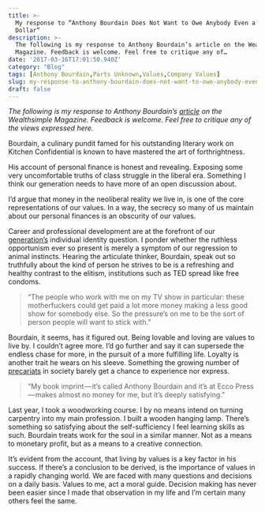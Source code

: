 ```yaml
---
title: >-
  My response to “Anthony Bourdain Does Not Want to Owe Anybody Even a Single
  Dollar”
description: >-
  The following is my response to Anthony Bourdain’s article on the Wealthsimple
  Magazine. Feedback is welcome. Feel free to critique any of…
date: '2017-03-16T17:01:50.940Z'
category: "Blog"
tags: [Anthony Bourdain,Parts Unknown,Values,Company Values]
slug: my-response-to-anthony-bourdain-does-not-want-to-owe-anybody-even-a-single-dollar
draft: false
---
```


_The following is my response to Anthony Bourdain’s_ [_article_](https://www.wealthsimple.com/en-us/magazine/money-diary-anthony-bourdain-3) _on the Wealthsimple Magazine. Feedback is welcome. Feel free to critique any of the views expressed here._

Bourdain, a culinary pundit famed for his outstanding literary work on Kitchen Confidential is known to have mastered the art of forthrightness.

His account of personal finance is honest and revealing. Exposing some very uncomfortable truths of class struggle in the liberal era. Something I think our generation needs to have more of an open discussion about.

I’d argue that money in the neoliberal reality we live in, is one of the core representations of our values. In a way, the secrecy so many of us maintain about our personal finances is an obscurity of our values.

Career and professional development are at the forefront of our [generation’s](http://Millennials) individual identity question. I ponder whether the ruthless opportunism ever so present is merely a symptom of our regression to animal instincts. Hearing the articulate thinker, Bourdain, speak out so truthfully about the kind of person he strives to be is a refreshing and healthy contrast to the elitism, institutions such as TED spread like free condoms.

> “The people who work with me on my TV show in particular: these motherfuckers could get paid a lot more money making a less good show for somebody else. So the pressure’s on me to be the sort of person people will want to stick with.”

Bourdain, it seems, has it figured out. Being lovable and loving are values to live by. I couldn’t agree more. I’d go further and say it can supersede the endless chase for more, in the pursuit of a more fulfilling life. Loyalty is another trait he wears on his sleeve. Something the growing number of [precariats](https://en.wikipedia.org/wiki/Precariat) in society barely get a chance to experience nor express.

> “My book imprint — it’s called Anthony Bourdain and it’s at Ecco Press — makes almost no money for me, but it’s deeply satisfying.”

Last year, I took a woodworking course. I by no means intend on turning carpentry into my main profession. I built a wooden hanging lamp. There’s something so satisfying about the self-sufficiency I feel learning skills as such. Bourdain treats work for the soul in a similar manner. Not as a means to monetary profit, but as a means to a creative connection.

It’s evident from the account, that living by values is a key factor in his success. If there’s a conclusion to be derived, is the importance of values in a rapidly changing world. We are faced with many questions and decisions on a daily basis. Values to me, act a moral guide. Decision making has never been easier since I made that observation in my life and I’m certain many others feel the same.
